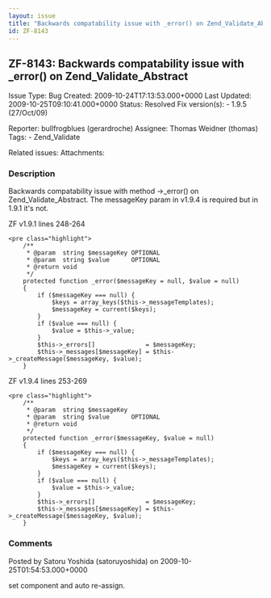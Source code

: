 ```yaml
---
layout: issue
title: "Backwards compatability issue with _error() on Zend_Validate_Abstract"
id: ZF-8143
---
```


ZF-8143: Backwards compatability issue with \_error() on Zend\_Validate\_Abstract
---------------------------------------------------------------------------------

 Issue Type: Bug Created: 2009-10-24T17:13:53.000+0000 Last Updated: 2009-10-25T09:10:41.000+0000 Status: Resolved Fix version(s): - 1.9.5 (27/Oct/09)
 
 Reporter:  bullfrogblues (gerardroche)  Assignee:  Thomas Weidner (thomas)  Tags: - Zend\_Validate
 
 Related issues: 
 Attachments: 
### Description

Backwards compatability issue with method ->\_error() on Zend\_Validate\_Abstract. The messageKey param in v1.9.4 is required but in 1.9.1 it's not.

ZF v1.9.1 lines 248-264

 
    <pre class="highlight">
        /**
         * @param  string $messageKey OPTIONAL
         * @param  string $value      OPTIONAL
         * @return void
         */
        protected function _error($messageKey = null, $value = null)
        {
            if ($messageKey === null) {
                $keys = array_keys($this->_messageTemplates);
                $messageKey = current($keys);
            }
            if ($value === null) {
                $value = $this->_value;
            }
            $this->_errors[]              = $messageKey;
            $this->_messages[$messageKey] = $this->_createMessage($messageKey, $value);
        }


ZF v1.9.4 lines 253-269

 
    <pre class="highlight">
        /**
         * @param  string $messageKey
         * @param  string $value      OPTIONAL
         * @return void
         */
        protected function _error($messageKey, $value = null)
        {
            if ($messageKey === null) {
                $keys = array_keys($this->_messageTemplates);
                $messageKey = current($keys);
            }
            if ($value === null) {
                $value = $this->_value;
            }
            $this->_errors[]              = $messageKey;
            $this->_messages[$messageKey] = $this->_createMessage($messageKey, $value);
        }


 

 

### Comments

Posted by Satoru Yoshida (satoruyoshida) on 2009-10-25T01:54:53.000+0000

set component and auto re-assign.

 

 